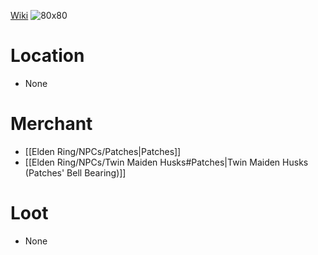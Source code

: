 [Wiki](https://eldenring.wiki.fextralife.com/Parrying+Dagger)
![80x80](rsx_img_weapon_daggers_parrying_dagger.png)

# Location
- None

# Merchant
- [[Elden Ring/NPCs/Patches|Patches]]
- [[Elden Ring/NPCs/Twin Maiden Husks#Patches|Twin Maiden Husks (Patches' Bell Bearing)]]

# Loot
- None